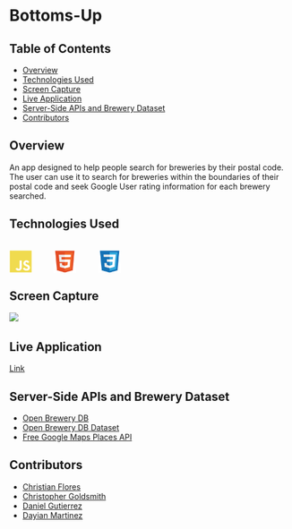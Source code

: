 <!-- omit in toc -->
# Bottoms-Up

<!-- omit in toc -->
## Table of Contents
- [Overview](#overview)
- [Technologies Used](#technologies-used)
- [Screen Capture](#screen-capture)
- [Live Application](#live-application)
- [Server-Side APIs and Brewery Dataset](#server-side-apis-and-brewery-dataset)
- [Contributors](#contributors)

## Overview 
An app designed to help people search for breweries by their postal code. The user can use it to search for breweries within the boundaries of their postal code and seek Google User rating information for each brewery searched. 

## Technologies Used
<div style="display: inline_block"><br>
  <img height="40" align="center" alt="Chris-Js" height="30" width="40" src="https://raw.githubusercontent.com/devicons/devicon/master/icons/javascript/javascript-plain.svg">
 &nbsp;&nbsp;&nbsp;&nbsp;&nbsp;&nbsp;&nbsp;&nbsp;
  <img height="40" align="center" alt="Chris-HTML" height="30" width="40" src="https://raw.githubusercontent.com/devicons/devicon/master/icons/html5/html5-original.svg">
 &nbsp;&nbsp;&nbsp;&nbsp;&nbsp;&nbsp;&nbsp;&nbsp;
  <img height="40" align="center" alt="Chris-CSS" height="30" width="40" src="https://raw.githubusercontent.com/devicons/devicon/master/icons/css3/css3-original.svg">
  &nbsp;&nbsp;&nbsp;&nbsp;&nbsp;&nbsp;&nbsp;&nbsp;
 

## Screen Capture
![](https://user-images.githubusercontent.com/81927296/191135392-a5e5e7f9-24fd-4ec1-8854-6b7a461fe123.gif)

## Live Application
[Link](https://leinadzz.github.io/Bottoms-Up-API/)

## Server-Side APIs and Brewery Dataset
- [Open Brewery DB](https://www.openbrewerydb.org/)
- [Open Brewery DB Dataset](https://github.com/openbrewerydb/openbrewerydb/tree/master/data/)
- [Free Google Maps Places API](https://rapidapi.com/unbundling-search-unbundling-search-default/api/google-maps28/)

## Contributors
- [Christian Flores](https://github.com/c1flores)
- [Christopher Goldsmith](https://github.com/CArmstrong2)
- [Daniel Gutierrez](https://github.com/LeinadZz)
- [Dayian Martinez](https://github.com/Dayian24)


